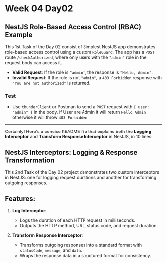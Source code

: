 # Week 04 Day02 
## NestJS Role-Based Access Control (RBAC) Example

This 1st Task of the Day 02 consist of Simplest NestJS app demonstrates role-based access control using a custom `RoleGuard`. The app has a `POST` route `/checkAuthorized`, where only users with the `"admin"` role in the request body can access it. 

- **Valid Request**: If the role is `"admin"`, the response is `"Hello, Admin"`.
- **Invalid Request**: If the role is not `"admin"`, a `403 Forbidden` response with `"You are not authorized"` is returned.

### Test
- Use `thunderClient` or Postman to send a `POST` request with `{ user: "admin" }` in the body. if User are Admin it will return `Hello Admin` otherwise it will throw `403 Forbidden`

---


Certainly! Here's a concise README file that explains both the **Logging Interceptor** and **Transform Response Interceptor** in NestJS, in 10 lines:




## NestJS Interceptors: Logging & Response Transformation

This 2nd Task of the Day 02 project demonstrates two custom interceptors in NestJS: one for logging request durations and another for transforming outgoing responses.

## Features:
1. **Log Interceptor**:
   - Logs the duration of each HTTP request in milliseconds.
   - Outputs the HTTP method, URL, status code, and request duration.

2. **Transform Response Interceptor**:
   - Transforms outgoing responses into a standard format with `statusCode`, `message`, and `data`.
   - Wraps the response data in a structured format for consistency.


```
